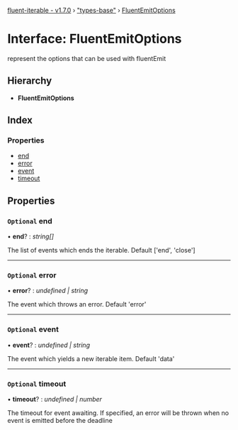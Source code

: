 [fluent-iterable - v1.7.0](../README.md) › ["types-base"](../modules/_types_base_.md) › [FluentEmitOptions](_types_base_.fluentemitoptions.md)

# Interface: FluentEmitOptions

represent the options that can be used with fluentEmit

## Hierarchy

* **FluentEmitOptions**

## Index

### Properties

* [end](_types_base_.fluentemitoptions.md#optional-end)
* [error](_types_base_.fluentemitoptions.md#optional-error)
* [event](_types_base_.fluentemitoptions.md#optional-event)
* [timeout](_types_base_.fluentemitoptions.md#optional-timeout)

## Properties

### `Optional` end

• **end**? : *string[]*

The list of events which ends the iterable. Default ['end', 'close']

___

### `Optional` error

• **error**? : *undefined | string*

The event which throws an error. Default 'error'

___

### `Optional` event

• **event**? : *undefined | string*

The event which yields a new iterable item. Default 'data'

___

### `Optional` timeout

• **timeout**? : *undefined | number*

The timeout for event awaiting. If specified, an error will be thrown when no event is emitted
before the deadline
